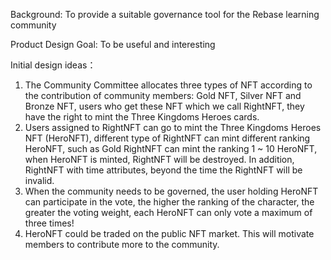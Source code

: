 Background: To provide a suitable governance tool for the Rebase learning community

Product Design Goal: To be useful and interesting

Initial design ideas：
1. The Community Committee allocates three types of NFT according to the contribution of community members: Gold NFT, Silver NFT and Bronze NFT, users who get these NFT which we call RightNFT, they have the right to mint the Three Kingdoms Heroes cards.
2. Users assigned to RightNFT can go to mint the Three Kingdoms Heroes NFT (HeroNFT), different type of RightNFT can mint different ranking HeroNFT, such as Gold RightNFT can mint the ranking 1 ~ 10 HeroNFT, when HeroNFT is minted, RightNFT will be destroyed. In addition, RightNFT with time attributes, beyond the time the RightNFT will be invalid.
2. When the community needs to be governed, the user holding HeroNFT can participate in the vote, the higher the ranking of the character, the greater the voting weight, each HeroNFT can only vote a maximum of three times!
3. HeroNFT could be traded on the public NFT market. This will motivate members to contribute more to the community.